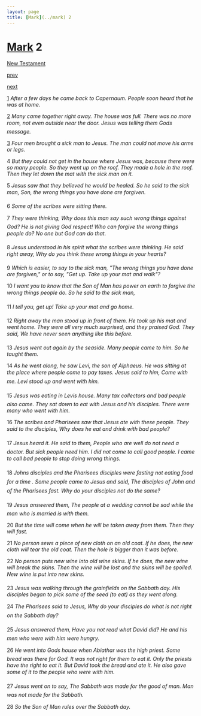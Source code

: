 ```yaml
---
layout: page
title: [Mark](../mark) 2
---
```


# [Mark](../mark) 2

[New Testament](/new-testament)


[prev](mark-1.html)


[next](mark-3.html)

[1](https://reddit.com/75o4ua) _After a few days he came back to Capernaum. People soon heard that he was at home._

[2](https://reddit.com/75o4ud) _Many came together right away. The house was full. There was no more room, not even outside near the door. Jesus was telling them Gods message._

[3](https://reddit.com/75o4uh) _Four men brought a sick man to Jesus. The man could not move his arms or legs._

4 _But they could not get in the house where Jesus was, because there were so many people. So they went up on the roof. They made a hole in the roof. Then they let down the mat with the sick man on it._

5 _Jesus saw that they believed he would be healed. So he said to the sick man, Son, the wrong things you have done are forgiven._

6 _Some of the scribes were sitting there._

7 _They were thinking, Why does this man say such wrong things against God? He is not giving God respect! Who can forgive the wrong things people do? No one but God can do that._

8 _Jesus understood in his spirit what the scribes were thinking. He said right away, Why do you think these wrong things in your hearts?_

9 _Which is easier, to say to the sick man, "The wrong things you have done are forgiven,"  or to say, "Get up. Take up your mat and walk"?_

10 _I want you to know that the Son of Man has power on earth to forgive the wrong things people do. So he said to the sick man,_

11 _I tell you, get up! Take up your mat and go home._

12 _Right away the man stood up in front of them. He took up his mat and went home. They were all very much surprised, and they praised God. They said, We have never seen anything like this before._

13 _Jesus went out again by the seaside. Many people came to him. So he taught them._

14 _As he went along, he saw Levi, the son of Alphaeus. He was sitting at the place where people come to pay taxes. Jesus said to him, Come with me. Levi stood up and went with him._

15 _Jesus was eating in Levis house. Many tax collectors and bad people also came. They sat down to eat with Jesus and his disciples. There were many who went with him._

16 _The scribes and Pharisees saw that Jesus ate with these people. They said to the disciples, Why does he eat and drink with bad people?_

17 _Jesus heard it. He said to them, People who are well do not need a doctor. But sick people need him. I did not come to call good people. I came to call bad people to stop doing wrong things._

18 _Johns disciples and the Pharisees disciples were fasting not eating food for a time .  Some people came to Jesus and said, The disciples of John and of the Pharisees fast.  Why do your disciples not do the same?_

19 _Jesus answered them, The people at a wedding cannot be sad while the man who is married is with them._

20 _But the time will come when he will be taken away from them. Then they will fast._

21 _No person sews a piece of new cloth on an old coat. If he does, the new cloth will tear the old coat. Then the hole is bigger than it was before._

22 _No person puts new wine into old wine skins. If he does, the new wine will break the skins. Then the wine will be lost and the skins will be spoiled. New wine is put into new skins._

23 _Jesus was walking through the grainfields on the Sabbath day. His disciples began to pick some of the seed (to eat) as they went along._

24 _The Pharisees said to Jesus, Why do your disciples do what is not right on the Sabbath day?_

25 _Jesus answered them, Have you not read what David did? He and his men who were with him were hungry._

26 _He went into Gods house when Abiathar was the high priest. Some bread was there for God. It was not right for them to eat it. Only the priests have the right to eat it. But David took the bread and ate it. He also gave some of it to the people who were with him._

27 _Jesus went on to say, The Sabbath was made for the good of man. Man was not made for the Sabbath._

28 _So the Son of Man rules over the Sabbath day._

